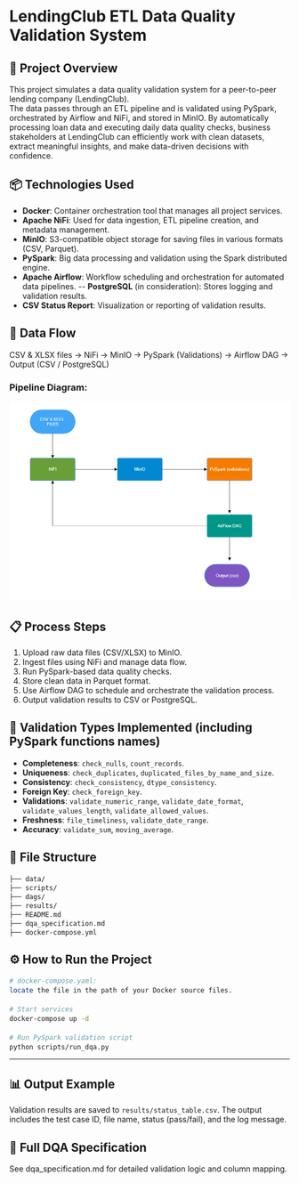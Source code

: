 # LendingClub ETL Data Quality Validation System

## 🚀 Project Overview

This project simulates a data quality validation system for a peer-to-peer lending company (LendingClub).  
The data passes through an ETL pipeline and is validated using PySpark, orchestrated by Airflow and NiFi, and stored in MinIO.
By automatically processing loan data and executing daily data quality checks, business stakeholders at LendingClub can efficiently work with clean datasets, extract meaningful insights, and make data-driven decisions with confidence.


## 📦 Technologies Used

- **Docker**: Container orchestration tool that manages all project services.
- **Apache NiFi**: Used for data ingestion, ETL pipeline creation, and metadata management.
- **MinIO**: S3-compatible object storage for saving files in various formats (CSV, Parquet).
- **PySpark**: Big data processing and validation using the Spark distributed engine.
- **Apache Airflow**: Workflow scheduling and orchestration for automated data pipelines.
-- **PostgreSQL** (in consideration): Stores logging and validation results.
- **CSV Status Report**: Visualization or reporting of validation results.


## 🔄 Data Flow

CSV & XLSX files → NiFi → MinIO → PySpark (Validations) → Airflow DAG → Output (CSV / PostgreSQL)

### Pipeline Diagram:

<img src="./assets/final_data_flow.png" width="700"/>




## 📋 Process Steps

1. Upload raw data files (CSV/XLSX) to MinIO.
2. Ingest files using NiFi and manage data flow.
3. Run PySpark-based data quality checks.
4. Store clean data in Parquet format.
5. Use Airflow DAG to schedule and orchestrate the validation process.
6. Output validation results to CSV or PostgreSQL.




## 🧪 Validation Types Implemented (including PySpark functions names)


- **Completeness**: `check_nulls`, `count_records`.
- **Uniqueness**: `check_duplicates`, `duplicated_files_by_name_and_size`.
- **Consistency**: `check_consistency`, `dtype_consistency`.
- **Foreign Key**: `check_foreign_key`.
- **Validations**: `validate_numeric_range`, `validate_date_format`, `validate_values_length`, `validate_allowed_values`.
- **Freshness**: `file_timeliness`, `validate_date_range`.
- **Accuracy**: `validate_sum`, `moving_average`.





## 📁 File Structure


```
├── data/
├── scripts/
├── dags/
├── results/
├── README.md
├── dqa_specification.md
├── docker-compose.yml 
```




## ⚙️ How to Run the Project 
```bash
# docker-compose.yaml:
locate the file in the path of your Docker source files.

# Start services 
docker-compose up -d

# Run PySpark validation script
python scripts/run_dqa.py

```
---




## 📊 Output Example


Validation results are saved to `results/status_table.csv`.
The output includes the test case ID, file name, status (pass/fail), and the log message.



## 📄 Full DQA Specification

See dqa_specification.md for detailed validation logic and column mapping.

